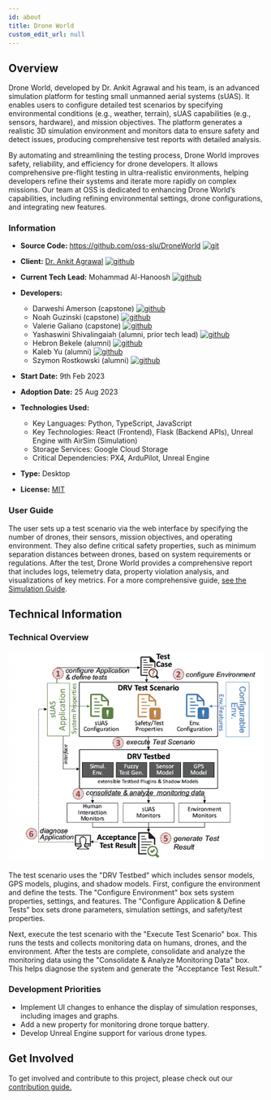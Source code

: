 ```yaml
---
id: about
title: Drone World
custom_edit_url: null
---
```


## Overview
Drone World, developed by Dr. Ankit Agrawal and his team, is an advanced simulation platform for testing small unmanned aerial systems (sUAS). 
It enables users to configure detailed test scenarios by specifying environmental conditions (e.g., weather, terrain), sUAS capabilities (e.g., sensors, hardware), and mission objectives. 
The platform generates a realistic 3D simulation environment and monitors data to ensure safety and detect issues, producing comprehensive test reports with detailed analysis.

By automating and streamlining the testing process, Drone World improves safety, reliability, and efficiency for drone developers. 
It allows comprehensive pre-flight testing in ultra-realistic environments, helping developers refine their systems and iterate more rapidly on complex missions. 
Our team at OSS is dedicated to enhancing Drone World’s capabilities, including refining environmental settings, drone configurations, and integrating new features.

### Information

- **Source Code:**  https://github.com/oss-slu/DroneWorld [<img src="/img/git-alt.svg" alt="git" width="25" height="25" />](https://github.com/oss-slu/DroneWorld)
- **Client:** [Dr. Ankit Agrawal](https://www.slu.edu/science-and-engineering/academics/computer-science/faculty-and-staff/ankit-agrawal.php) [<img src="/img/github.svg" alt="github" width="25" height="25" />](https://github.com/ankyAgrawal)
- **Current Tech Lead:** Mohammad Al-Hanoosh [<img src="/img/github.svg" alt="github" width="25" height="25" />](https://github.com/mohamdlog)
- **Developers:**
    - Darweshi Amerson (capstone) [<img src="/img/github.svg" alt="github" width="25" height="25" />](https://github.com/damerson1)
    - Noah Guzinski (capstone) [<img src="/img/github.svg" alt="github" width="25" height="25" />](https://github.com/nguzinski) 
    - Valerie Galiano (capstone) [<img src="/img/github.svg" alt="github" width="25" height="25" />](https://github.com/Hoshi-Okami)
    - Yashaswini Shivalingaiah (alumni, prior tech lead) [<img src="/img/github.svg" alt="github" width="25" height="25" />](https://github.com/yashaswini-slu)
    - Hebron Bekele (alumni) [<img src="/img/github.svg" alt="github" width="25" height="25" />](https://github.com/hebronh)
    - Kaleb Yu (alumni) [<img src="/img/github.svg" alt="github" width="25" height="25" />](https://github.com/kalyus)
    - Szymon Rostkowski (alumni) [<img src="/img/github.svg" alt="github" width="25" height="25" />](https://github.com/sr259)
     
- **Start Date:** 9th Feb 2023
- **Adoption Date:** 25 Aug 2023
- **Technologies Used:**
    - Key Languages: Python, TypeScript, JavaScript
    - Key Technologies: React (Frontend), Flask (Backend APIs), Unreal Engine with AirSim (Simulation)
    - Storage Services: Google Cloud Storage
    - Critical Dependencies: PX4, ArduPilot, Unreal Engine
- **Type:** Desktop
- **License:** [MIT](https://opensource.org/license/mit)

### User Guide

The user sets up a test scenario via the web interface by specifying the number of drones, their sensors, mission objectives, and operating environment. 
They also define critical safety properties, such as minimum separation distances between drones, based on system requirements or regulations. 
After the test, Drone World provides a comprehensive report that includes logs, telemetry data, property violation analysis, and visualizations of key metrics. 
For a more comprehensive guide, [see the Simulation Guide](https://github.com/oss-slu/DroneWorld/wiki/Simulation-Guide).

## Technical Information

### Technical Overview

![Architecture](DroneWorld%20Architecture.png)

The test scenario uses the "DRV Testbed" which includes sensor models, GPS models, plugins, and shadow models. First, configure the environment and define the tests. The "Configure Environment" box sets system properties, settings, and features. The "Configure Application & Define Tests" box sets drone parameters, simulation settings, and safety/test properties.

Next, execute the test scenario with the "Execute Test Scenario" box. This runs the tests and collects monitoring data on humans, drones, and the environment. After the tests are complete, consolidate and analyze the monitoring data using the "Consolidate & Analyze Monitoring Data" box. This helps diagnose the system and generate the "Acceptance Test Result."

### Development Priorities

- Implement UI changes to enhance the display of simulation responses, including images and graphs.
- Add a new property for monitoring drone torque battery.
- Develop Unreal Engine support for various drone types.

## Get Involved

To get involved and contribute to this project, please check out our [contribution guide.](https://github.com/oss-slu/DroneWorld/wiki/Contributing-Guide)